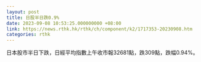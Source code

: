 ```yaml
---
layout: post
title: 日股半日跌0.9%
date: 2023-09-08 10:53:25.000000000 +08:00
link: https://news.rthk.hk/rthk/ch/component/k2/1717353-20230908.htm
categories: rthk
---
```


日本股市半日下跌，日經平均指數上午收市報32681點，跌309點，跌幅0.94%。
